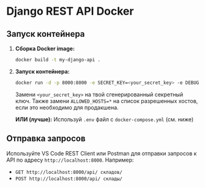 # Django REST API Docker

## Запуск контейнера

1.  **Сборка Docker image:**

    ```bash
    docker build -t my-django-api .
    ```

2.  **Запуск контейнера:**

    ```bash
    docker run -d -p 8000:8000 -e SECRET_KEY=<your_secret_key> -e DEBUG=True -e ALLOWED_HOSTS=* my-django-api
    ```

    Замени `<your_secret_key>` на твой сгенерированный секретный ключ.  Также замени `ALLOWED_HOSTS=*` на список разрешенных хостов, если это необходимо для продакшена.

    **ИЛИ (лучше):**  Используй `.env` файл с `docker-compose.yml` (см. ниже)

## Отправка запросов

Используйте VS Code REST Client или Postman для отправки запросов к API по адресу `http://localhost:8000`.  Например:

*   `GET http://localhost:8000/api/ складов/`
*   `POST http://localhost:8000/api/ склады/`
